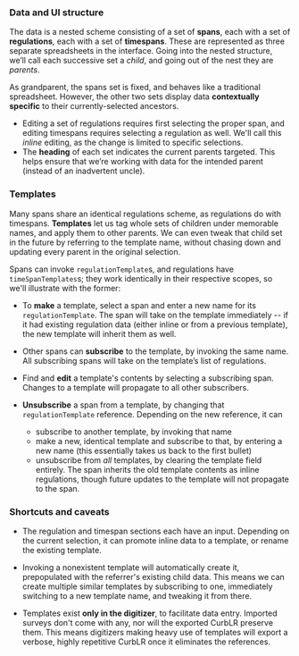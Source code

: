 ### Data and UI structure

The data is a nested scheme consisting of a set of **spans**, each with a set of **regulations**, each with a set of **timespans**. These are represented as three separate spreadsheets in the interface. Going into the nested structure, we’ll call each successive set a *child*, and going out of the nest they are *parents*.

As grandparent, the spans set is fixed, and behaves like a traditional spreadsheet. However, the other two sets display data **contextually specific** to their currently-selected ancestors. 

- Editing a set of regulations requires first selecting the proper span, and editing timespans requires selecting a regulation as well. We'll call this *inline* editing, as the change is limited to specific selections.
- The **heading** of each set indicates the current parents targeted. This helps ensure that we’re working with data for the intended parent (instead of an inadvertent uncle).

### Templates

Many spans share an identical regulations scheme, as regulations do with timespans. **Templates** let us tag whole sets of children under memorable names, and apply them to other parents. We can even tweak that child set in the future by referring to the template name, without chasing down and updating every parent in the original selection.

Spans can invoke `regulationTemplate`s, and regulations have `timeSpanTemplates`s; they work identically in their respective scopes, so we'll illustrate with the former:

- To **make** a template, select a span and enter a new name for its `regulationTemplate`. The span will take on the template immediately -- if it had existing regulation data (either inline or from a previous template), the new template will inherit them as well.

- Other spans can **subscribe** to the template, by invoking the same name. All subscribing spans will take on the template’s list of regulations.

- Find and **edit** a template's contents by selecting a subscribing span. Changes to a template will propagate to all other subscribers.

- **Unsubscribe** a span from a template, by changing that `regulationTemplate` reference. Depending on the new reference, it can
	- subscribe to another template, by invoking that name
	- make a new, identical template and subscribe to that, by entering a new name (this essentially takes us back to the first bullet)
	- unsubscribe from _all_ templates, by clearing the template field entirely. The span inherits the old template contents as inline regulations, though future updates to the template will not propagate to the span.

### Shortcuts and caveats

- The regulation and timespan sections each have an input. Depending on the current selection, it can promote inline data to a template, or rename the existing template.

- Invoking a nonexistent template will automatically create it, prepopulated with the referrer's existing child data. This means we can create multiple similar templates by subscribing to one, immediately switching to a new template name, and tweaking it from there. 

- Templates exist **only in the digitizer**, to facilitate data entry. Imported surveys don't come with any, nor will the exported CurbLR preserve them. This means digitizers making heavy use of templates will export a verbose, highly repetitive CurbLR once it eliminates the references. 